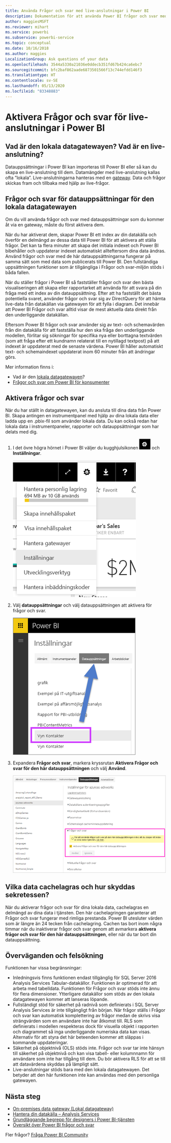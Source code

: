 ```yaml
---
title: Använda Frågor och svar med live-anslutningar i Power BI
description: Dokumentation för att använda Power BI frågor och svar med frågor med naturligt språk på live-anslutningar till Analysis Services-data och den lokala datagatewayen.
author: maggiesMSFT
ms.reviewer: mihart
ms.service: powerbi
ms.subservice: powerbi-service
ms.topic: conceptual
ms.date: 10/16/2018
ms.author: maggies
LocalizationGroup: Ask questions of your data
ms.openlocfilehash: 3544a5330a21036e0ddecb351fd67b424ca6ebc7
ms.sourcegitcommit: bfc2baf862aade6873501566f13c744efdd146f3
ms.translationtype: HT
ms.contentlocale: sv-SE
ms.lasthandoff: 05/13/2020
ms.locfileid: "83348883"
---
```

# <a name="enable-qa-for-live-connections-in-power-bi"></a>Aktivera Frågor och svar för live-anslutningar i Power BI
## <a name="what-is-the-on-premises-data-gateway--what-is-a-live-connection"></a>Vad är den lokala datagatewayen?  Vad är en live-anslutning?
Datauppsättningar i Power BI kan importeras till Power BI eller så kan du skapa en live-anslutning till dem. Datamängder med live-anslutning kallas ofta ”lokala”. Live-anslutningarna hanteras med en [gateway](../connect-data/service-gateway-onprem.md). Data och frågor skickas fram och tillbaka med hjälp av live-frågor.

## <a name="qa-for-on-premises-data-gateway-datasets"></a>Frågor och svar för datauppsättningar för den lokala datagatewayen
Om du vill använda frågor och svar med datauppsättningar som du kommer åt via en gateway, måste du först aktivera dem.

När du har aktiverat dem, skapar Power BI ett index av din datakälla och överför en delmängd av dessa data till Power BI för att aktivera att ställa frågor. Det kan ta flera minuter att skapa det initiala indexet och Power BI bibehåller och uppdaterar indexet automatiskt allteftersom dina data ändras. Använd frågor och svar med de här datauppsättningarna fungerar på samma sätt som med data som publicerats till Power BI. Den fullständiga uppsättningen funktioner som är tillgängliga i Frågor och svar-miljön stöds i båda fallen.

När du ställer frågor i Power BI så fastställer frågor och svar den bästa visualiseringen att skapa eller rapportarket att använda för att svara på din fråga med ett index av din datauppsättning. Efter att ha fastställt det bästa potentiella svaret, använder frågor och svar sig av DirectQuery för att hämta live-data från datakällan via gatewayen för att fylla i diagram. Det innebär att Power BI Frågor och svar alltid visar de mest aktuella data direkt från den underliggande datakällan.

Eftersom Power BI frågor och svar använder sig av text- och schemavärden från din datakälla för att fastställa hur den ska fråga den underliggande modellen, förlitar sig sökningar för specifika nya eller borttagna textvärden (som att fråga efter ett kundnamn relaterat till en nytillagd textpost) på att indexet är uppdaterat med de senaste värdena. Power BI håller automatiskt text- och schemaindexet uppdaterat inom 60 minuter från att ändringar görs.

Mer information finns i:

* Vad är den [lokala datagatewayen](../connect-data/service-gateway-onprem.md)?
* [Frågor och svar om Power BI för konsumenter](../consumer/end-user-q-and-a.md)

## <a name="enable-qa"></a>Aktivera frågor och svar
När du har ställt in datagatewayen, kan du ansluta till dina data från Power BI.  Skapa antingen en instrumentpanel med hjälp av dina lokala data eller ladda upp en .pbix-fil som använder lokala data.  Du kan också redan har lokala data i instrumentpaneler, rapporter och datauppsättningar som har delats med dig.

1. I det övre högra hörnet i Power BI väljer du kugghjulsikonen ![kugghjulsikon](media/service-q-and-a-direct-query/power-bi-cog.png) och **Inställningar**.
   
   ![Menyn Inställningar](media/service-q-and-a-direct-query/powerbi-settings.png)
2. Välj **datauppsättningar** och välj datauppsättningen att aktivera för frågor och svar.
   
   ![Skärmen Datauppsättningar i menyn Inställningar](media/service-q-and-a-direct-query/power-bi-q-and-a-settings.png)
3. Expandera **Frågor och svar**, markera kryssrutan **Aktivera Frågor och svar för den här datauppsättningen** och välj **Använd**.
   
    ![Utökat område för frågor och svar](media/service-q-and-a-direct-query/power-bi-qna-dataset-direct-query.png)

## <a name="what-data-is-cached-and-how-is-privacy-protected"></a>Vilka data cachelagras och hur skyddas sekretessen?
När du aktiverar frågor och svar för dina lokala data, cachelagras en delmängd av dina data i tjänsten. Den här cachelagringen garanterar att Frågor och svar fungerar med rimliga prestanda. Power BI utesluter värden som är längre än 24 tecken från cachelagring. Cachen tas bort inom några timmar när du inaktiverar frågor och svar genom att avmarkera **aktivera frågor och svar för den här datauppsättningen**, eller när du tar bort din datauppsättning.

## <a name="considerations-and-troubleshooting"></a>Överväganden och felsökning
Funktionen har vissa begränsningar:

* Inledningsvis finns funktionen endast tillgänglig för SQL Server 2016 Analysis Services Tabular-datakällor. Funktionen är optimerad för att arbeta med tabelldata. Funktionen för Frågor och svar stöds inte ännu för flera dimensioner. Ytterligare datakällor som stöds av den lokala datagatewayen kommer att lanseras löpande.
* Fullständigt stöd för säkerhet på radnivå som definierats i SQL Server Analysis Services är inte tillgängligt från början. När frågor ställs i Frågor och svar kan automatisk komplettering av frågor medan de skrivs visa strängvärden som en användare inte har åtkomst till. RLS som definierats i modellen respekteras dock för visuella objekt i rapporten och diagrammet så inga underliggande numeriska data kan visas. Alternativ för att styra det här beteenden kommer att släppas i kommande uppdateringar.
* Säkerhet på objektnivå (OLS) stöds inte. Frågor och svar tar inte hänsyn till säkerhet på objektnivå och kan visa tabell- eller kolumnnamn för användare som inte har tillgång till dem. Du bör aktivera RLS för att se till att datavärdena skyddas på lämpligt sätt. 
* Live-anslutningar stöds bara med den lokala datagatewayen. Det betyder att den här funktionen inte kan användas med den personliga gatewayen.

## <a name="next-steps"></a>Nästa steg

- [On-premises data gateway (Lokal datagateway)](../connect-data/service-gateway-onprem.md)  
- [Hantera din datakälla – Analysis Services](../connect-data/service-gateway-enterprise-manage-ssas.md)  
- [Grundläggande begrepp för designers i Power BI-tjänsten](../fundamentals/service-basic-concepts.md)  
- [Översikt över Power BI frågor och svar](../consumer/end-user-q-and-a.md)  

Fler frågor? [Fråga Power BI Community](https://community.powerbi.com/)
